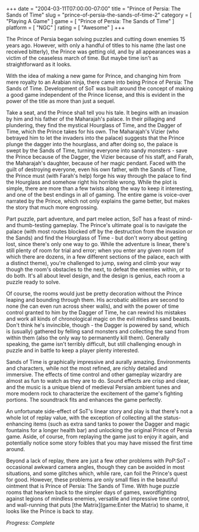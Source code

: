 +++
date = "2004-03-11T07:00:00-07:00"
title = "Prince of Persia: The Sands of Time"
slug = "prince-of-persia-the-sands-of-time-2"
category = [ "Playing A Game" ]
game = [ "Prince of Persia: The Sands of Time" ]
platform = [ "NGC" ]
rating = [ "Awesome" ]
+++

The Prince of Persia began solving puzzles and cutting down enemies 15 years ago. However, with only a handful of titles to his name (the last one received bitterly), the Prince was getting old, and by all appearances was a victim of the ceaseless march of time. But maybe time isn't as straightforward as it looks.

With the idea of making a new game for Prince, and changing him from mere royalty to an Arabian ninja, there came into being Prince of Persia: The Sands of Time. Development of SoT was built around the concept of making a good game independent of the Prince license, and this is evident in the power of the title as more than just a sequel.

Take a seat, and the Prince shall tell you his tale. It begins with an invasion by him and his father of the Maharajah's palace. In their pillaging and plundering, they find the mystical Hourglass of Time, and the Dagger of Time, which the Prince takes for his own. The Maharajah's Vizier (who betrayed him to let the invaders into the palace) suggests that the Prince plunge the dagger into the hourglass, and after doing so, the palace is swept by the Sands of Time, turning everyone into sandy monsters - save the Prince because of the Dagger, the Vizier because of his staff, and Farah, the Maharajah's daughter, because of her magic pendant. Faced with the guilt of destroying everyone, even his own father, with the Sands of Time, the Prince must (with Farah's help) forge his way through the palace to find the Hourglass and somehow right his horrible wrong. While the plot is simple, there are more than a few twists along the way to keep it interesting, and one of the best endings in all of gaming. The entire game is voice-over narrated by the Prince, which not only explains the game better, but makes the story that much more engrossing.

Part puzzle, part adventure, and part melee action, SoT has a feast of mind- and thumb-testing gameplay. The Prince's ultimate goal is to navigate the palace (with most routes blocked off by the destruction from the invasion or the Sands) and find the Hourglass of Time - but don't worry about getting lost, since there's only one way to go. While the adventure is linear, there's still plenty of room for trial and error; when you enter any given room (of which there are dozens, in a few different sections of the palace, each with a distinct theme), you're challenged to jump, swing and climb your way though the room's obstacles to the next, to defeat the enemies within, or to do both. It's all about level design, and the design is genius, each room a puzzle ready to solve.

Of course, the rooms would just be pretty decoration without the Prince leaping and bounding through them. His acrobatic abilities are second to none (he can even run across sheer walls), and with the power of time control granted to him by the Dagger of Time, he can rewind his mistakes and work all kinds of chronological magic on the evil mindless sand beasts. Don't think he's invincible, though - the Dagger is powered by sand, which is (usually) gathered by felling sand monsters and collecting the sand from within them (also the only way to permanently kill them). Generally speaking, the game isn't terribly difficult, but still challenging enough in puzzle and in battle to keep a player plenty interested.

Sands of Time is graphically impressive and aurally amazing. Environments and characters, while not the most refined, are richly detailed and immersive. The effects of time control and other gameplay wizardry are almost as fun to watch as they are to do. Sound effects are crisp and clear, and the music is a unique blend of medieval Persian ambient tunes and more modern rock to characterize the excitement of the game's fighting portions. The soundtrack fits and enhances the game perfectly.

An unfortunate side-effect of SoT's linear story and play is that there's not a whole lot of replay value, with the exception of collecting all the status-enhancing items (such as extra sand tanks to power the Dagger and magic fountains for a longer health bar) and unlocking the original Prince of Persia game. Aside, of course, from replaying the game just to enjoy it again, and potentially notice some story foibles that you may have missed the first time around.

Beyond a lack of replay, there are just a few other problems with PoP:SoT - occasional awkward camera angles, though they can be avoided in most situations, and some glitches which, while rare, can foil the Prince's quest for good. However, these problems are only small flies in the beautiful ointment that is Prince of Persia: The Sands of Time. With huge puzzle rooms that hearken back to the simpler days of games, swordfighting against legions of mindless enemies, versatile and impressive time control, and wall-running that puts [the Matrix](game:Enter the Matrix) to shame, it looks like the Prince is back to stay.

<i>Progress: Complete</i>